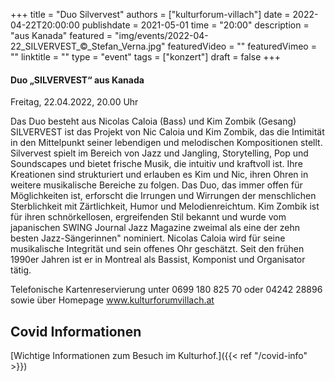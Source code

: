 +++
title = "Duo Silvervest"
authors = ["kulturforum-villach"]
date = 2022-04-22T20:00:00
publishdate = 2021-05-01
time = "20:00"
description = "aus Kanada"
featured = "img/events/2022-04-22_SILVERVEST_©_Stefan_Verna.jpg"
featuredVideo = ""
featuredVimeo = ""
linktitle = ""
type = "event"
tags = ["konzert"]
draft = false
+++


#### Duo „SILVERVEST“ aus Kanada

Freitag, 22.04.2022, 20.00 Uhr

Das Duo besteht aus Nicolas Caloia (Bass) und Kim Zombik (Gesang)
SILVERVEST ist das Projekt von Nic Caloia und Kim Zombik, das die Intimität in den Mittelpunkt seiner lebendigen und melodischen Kompositionen stellt.  Silvervest spielt im Bereich von Jazz und Jangling, Storytelling, Pop und Soundscapes und bietet frische Musik, die intuitiv und kraftvoll ist. Ihre Kreationen sind strukturiert und erlauben es Kim und Nic, ihren Ohren in weitere musikalische Bereiche zu folgen. Das Duo, das immer offen für Möglichkeiten ist, erforscht die Irrungen und Wirrungen der menschlichen Sterblichkeit mit Zärtlichkeit, Humor und Melodienreichtum. 
Kim Zombik ist für ihren schnörkellosen, ergreifenden Stil bekannt und wurde vom japanischen SWING Journal Jazz Magazine zweimal als eine der zehn besten Jazz-Sängerinnen" nominiert.
Nicolas Caloia wird für seine musikalische Integrität und sein offenes Ohr geschätzt. Seit den frühen 1990er Jahren ist er in Montreal als Bassist, Komponist und Organisator tätig.

Telefonische Kartenreservierung unter 0699 180 825 70 oder 04242 28896  sowie über Homepage www.kulturforumvillach.at                             


## Covid Informationen

[Wichtige Informationen zum Besuch im Kulturhof.]({{< ref "/covid-info" >}})
